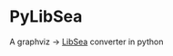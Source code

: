 # PyLibSea
A graphviz -> [LibSea](https://www.caida.org/tools/visualization/libsea/) converter in python
